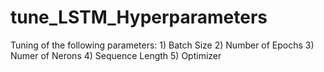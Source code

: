 # tune_LSTM_Hyperparameters
Tuning of the following parameters: 1) Batch Size 2) Number of Epochs 3) Numer of Nerons 4) Sequence Length 5) Optimizer
